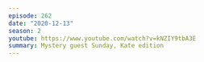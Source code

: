 ```yaml
---
episode: 262
date: "2020-12-13"
season: 2
youtube: https://www.youtube.com/watch?v=kNZIY9tbA3E
summary: Mystery guest Sunday, Kate edition
---
```

